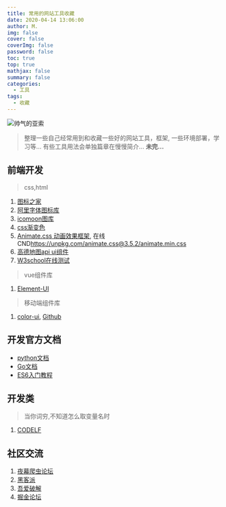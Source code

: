 ```yaml
---
title: 常用的网站工具收藏
date: 2020-04-14 13:06:00
author: M.
img: false
cover: false
coverImg: false
password: false
toc: true
top: true
mathjax: false
summary: false 
categories: 
  - 工具
tags:
  - 收藏
---
```


![帅气的亚索](/images/tool/yc.jpg)


> 整理一些自己经常用到和收藏一些好的网站工具，框架, 一些环境部署，学习等... 
>有些工具用法会单独篇章在慢慢简介...
> **未完...**

## 前端开发

> css,html
1. [图标之家](http://www.icosky.com/)
2. [阿里字体图标库](https://www.iconfont.cn/)
2. [icomoon图库](https://icomoon.io/)
3. [css渐变色](https://webgradients.com/)
4. [Animate.css 动画效果框架](http://www.animate.net.cn/), 在线CND<https://unpkg.com/animate.css@3.5.2/animate.min.css>
5. [高德地图api ui组件](https://lbs.amap.com/api/amap-ui/demos/amap-ui-districtexplorer/index)
6. [W3school在线测试](https://www.w3school.com.cn/tiy/t.asp?f=hdom_window_scrollby)


> vue组件库
1. [Element-UI](https://element.eleme.cn/#/zh-CN)

> 移动端组件库
1. [color-ui](https://www.color-ui.com/), [Github](https://github.com/weilanwl/ColorUI/)








## 开发官方文档
- [python文档](https://docs.python.org/)
- [Go文档](https://studygolang.com/pkgdoc)
- [ES6入门教程](https://es6.ruanyifeng.com/#README)

## 开发类

> 当你词穷,不知道怎么取变量名时
1. [CODELF](https://unbug.github.io/)



## 社区交流

1. [夜幕爬虫论坛](https://bbs.nightteam.cn/)
2. [黑客派](https://hacpai.com/)
3. [吾爱破解](https://www.52pojie.cn/)
4. [掘金论坛](https://juejin.im/welcome/frontend)